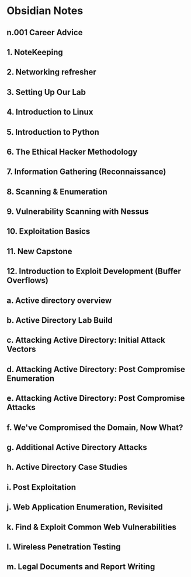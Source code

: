 # Obsidian Notes


## n.001 Career Advice
## 1. NoteKeeping
## 2. Networking refresher
## 3. Setting Up Our Lab
## 4. Introduction to Linux
## 5. Introduction to Python
## 6. The Ethical Hacker Methodology
## 7. Information Gathering (Reconnaissance)
## 8. Scanning & Enumeration
## 9. Vulnerability Scanning with Nessus
## 10. Exploitation Basics
## 11. New Capstone
## 12. Introduction to Exploit Development (Buffer Overflows)
## a. Active directory overview
## b. Active Directory Lab Build
## c. Attacking Active Directory: Initial Attack Vectors
## d. Attacking Active Directory: Post Compromise Enumeration
## e. Attacking Active Directory: Post Compromise Attacks
## f. We've Compromised the Domain, Now What?
## g. Additional Active Directory Attacks
## h. Active Directory Case Studies
## i. Post Exploitation
## j. Web Application Enumeration, Revisited
## k. Find & Exploit Common Web Vulnerabilities
## l. Wireless Penetration Testing
## m. Legal Documents and Report Writing
